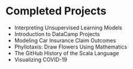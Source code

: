 
# Completed Projects

- Interpreting Unsupervised Learning Models
- Introduction to DataCamp Projects
- Modeling Car Insurance Claim Outcomes
- Phyllotaxis: Draw Flowers Using Mathematics
- The GitHub History of the Scala Language
- Visualizing COVID-19
